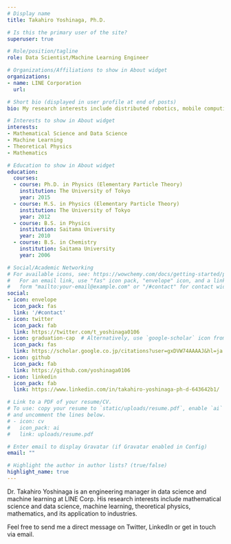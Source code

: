 ```yaml
---
# Display name
title: Takahiro Yoshinaga, Ph.D.

# Is this the primary user of the site?
superuser: true

# Role/position/tagline
role: Data Scientist/Machine Learning Engineer

# Organizations/Affiliations to show in About widget
organizations:
- name: LINE Corporation
  url:

# Short bio (displayed in user profile at end of posts)
bio: My research interests include distributed robotics, mobile computing and programmable matter.

# Interests to show in About widget
interests:
- Mathematical Science and Data Science
- Machine Learning
- Theoretical Physics
- Mathematics

# Education to show in About widget
education:
  courses:
  - course: Ph.D. in Physics (Elementary Particle Theory)
    institution: The University of Tokyo
    year: 2015
  - course: M.S. in Physics (Elementary Particle Theory)
    institution: The University of Tokyo
    year: 2012
  - course: B.S. in Physics
    institution: Saitama University
    year: 2010
  - course: B.S. in Chemistry
    institution: Saitama University
    year: 2006

# Social/Academic Networking
# For available icons, see: https://wowchemy.com/docs/getting-started/page-builder/#icons
#   For an email link, use "fas" icon pack, "envelope" icon, and a link in the
#   form "mailto:your-email@example.com" or "/#contact" for contact widget.
social:
- icon: envelope
  icon_pack: fas
  link: '/#contact'
- icon: twitter
  icon_pack: fab
  link: https://twitter.com/t_yoshinaga0106
- icon: graduation-cap  # Alternatively, use `google-scholar` icon from `ai` icon pack
  icon_pack: fas
  link: https://scholar.google.co.jp/citations?user=gxDVW74AAAAJ&hl=ja
- icon: github
  icon_pack: fab
  link: https://github.com/yoshinaga0106
- icon: linkedin
  icon_pack: fab
  link: https://www.linkedin.com/in/takahiro-yoshinaga-ph-d-643642b1/

# Link to a PDF of your resume/CV.
# To use: copy your resume to `static/uploads/resume.pdf`, enable `ai` icons in `params.toml`, 
# and uncomment the lines below.
# - icon: cv
#   icon_pack: ai
#   link: uploads/resume.pdf

# Enter email to display Gravatar (if Gravatar enabled in Config)
email: ""

# Highlight the author in author lists? (true/false)
highlight_name: true
---
```


Dr. Takahiro Yoshinaga is an engineering manager in data science and machine learning at LINE Corp. His research interests include mathematical science and data science, machine learning, theoretical physics, mathematics, and its application to industries.

Feel free to send me a direct message on Twitter, LinkedIn or get in touch via email.

<!--
{{< icon name="download" pack="fas" >}} Download my {{< staticref "uploads/demo_resume.pdf" "newtab" >}}resumé{{< /staticref >}}.
-->
